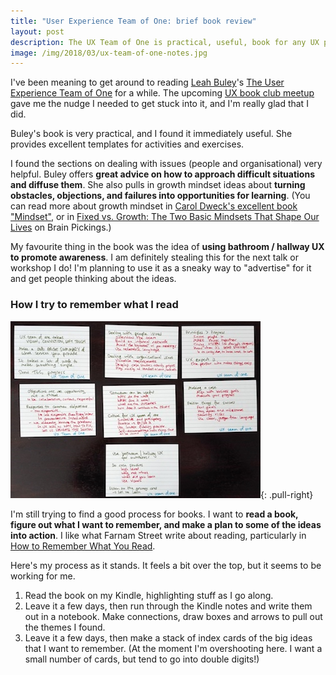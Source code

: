 ```yaml
---
title: "User Experience Team of One: brief book review"
layout: post
description: The UX Team of One is practical, useful, book for any UX person.
image: /img/2018/03/ux-team-of-one-notes.jpg
---
```


I've been meaning to get around to reading [Leah Buley](http://leahbuley.com/)'s [The User Experience Team of One](http://rosenfeldmedia.com/books/the-user-experience-team-of-one/) for a while. The upcoming [UX book club meetup](https://www.meetup.com/UX-Book-Club-CPT/events/246898855/) gave me the nudge I needed to get stuck into it, and I'm really glad that I did.

Buley's book is very practical, and I found it immediately useful. She provides excellent templates for activities and exercises.

I found the sections on dealing with issues (people and organisational) very helpful. Buley offers **great advice on how to approach difficult situations and diffuse them**. She also pulls in growth mindset ideas about **turning obstacles, objections, and failures into opportunities for learning**. (You can read more about growth mindset in [Carol Dweck's excellent book "Mindset"](https://www.amazon.com/Mindset-Updated-Changing-Fulfil-Potential-ebook/dp/B005RZB65Q/), or in [Fixed vs. Growth: The Two Basic Mindsets That Shape Our Lives](https://www.brainpickings.org/2014/01/29/carol-dweck-mindset/) on Brain Pickings.)

My favourite thing in the book was the idea of **using bathroom / hallway UX to promote awareness**. I am definitely stealing this for the next talk or workshop I do! I'm planning to use it as a sneaky way to "advertise" for it and get people thinking about the ideas.

### How I try to remember what I read

[![Hand-written index cards with my notew from The User Experience of One](/img/2018/03/thumbs/ux-team-of-one-notes.jpg)](/img/2018/03/ux-team-of-one-notes.jpg){: .pull-right}

I'm still trying to find a good process for books. I want to **read a book, figure out what I want to remember, and make a plan to some of the ideas into action**. I like what Farnam Street write about reading, particularly in [How to Remember What You Read](https://www.fs.blog/2017/10/how-to-remember-what-you-read/).

Here's my process as it stands. It feels a bit over the top, but it seems to be working for me.

1. Read the book on my Kindle, highlighting stuff as I go along.
2. Leave it a few days, then run through the Kindle notes and write them out in a notebook. Make connections, draw boxes and arrows to pull out the themes I found.
3. Leave it a few days, then make a stack of index cards of the big ideas that I want to remember. (At the moment I'm overshooting here. I want a small number of cards, but tend to go into double digits!)
